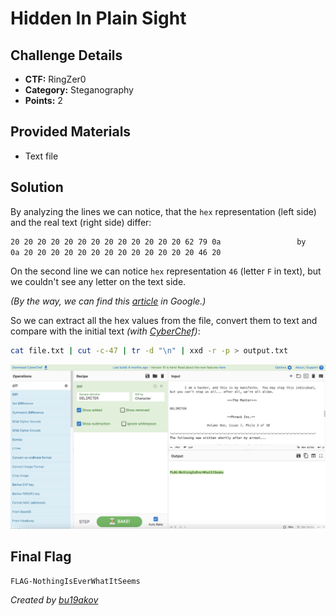 # Hidden In Plain Sight

## Challenge Details 

- **CTF:** RingZer0
- **Category:** Steganography
- **Points:** 2

## Provided Materials

- Text file

## Solution

By analyzing the lines we can notice, that the `hex` representation (left side) and the real text (right side) differ:

```sh
20 20 20 20 20 20 20 20 20 20 20 20 20 62 79 0a                 by 
0a 20 20 20 20 20 20 20 20 20 20 20 20 20 46 20                                        
```

On the second line we can notice `hex` representation `46` (letter `F` in text), but we couldn't see any letter on the text side.

*(By the way, we can find this [article](http://phrack.org/issues/7/3.html) in Google.)*

So we can extract all the hex values from the file, convert them to text and compare with the initial text *(with [CyberChef](https://cyberchef.io))*:

```sh
cat file.txt | cut -c-47 | tr -d "\n" | xxd -r -p > output.txt
```

![Solution](./solution.jpg)

## Final Flag

`FLAG-NothingIsEverWhatItSeems`

*Created by [bu19akov](https://github.com/bu19akov)*

